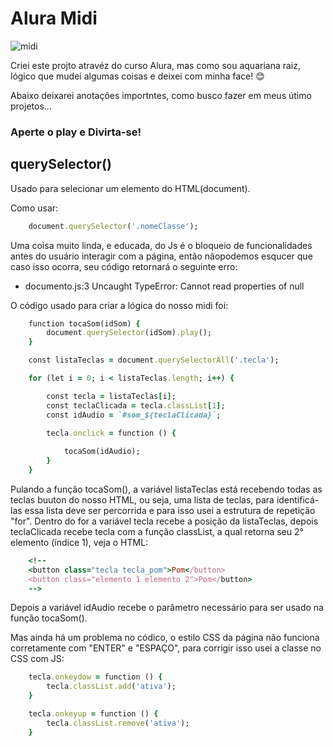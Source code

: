 # Alura Midi


![midi](https://user-images.githubusercontent.com/104650333/232125961-14a5ba36-ca80-4e71-9066-7243edaf515e.gif)

Criei este projto atravéz do curso Alura, mas como sou aquariana raiz, lógico que mudei algumas coisas e deixei com minha face! 😊

Abaixo deixarei anotações importntes, como busco fazer em meus útimo projetos...

### Aperte o play e Divirta-se! 

## querySelector()
Usado para selecionar um elemento do HTML(document).

Como usar:
```ruby
    document.querySelector('.nomeClasse');
```

Uma coisa muito linda, e educada, do Js é o bloqueio de funcionalidades antes do usuário interagir com a página, então nãopodemos esqucer que caso isso ocorra, seu código retornará o seguinte erro:

- documento.js:3 Uncaught TypeError: Cannot read properties of null

O código usado para criar a lógica do nosso midi foi: 

```ruby
    function tocaSom(idSom) {
        document.querySelector(idSom).play();
    }

    const listaTeclas = document.querySelectorAll('.tecla'); 

    for (let i = 0; i < listaTeclas.length; i++) {

        const tecla = listaTeclas[i];
        const teclaClicada = tecla.classList[1];
        const idAudio = `#som_${teclaClicada}`;

        tecla.onclick = function () {
            
            tocaSom(idAudio);
        }
    }
```

Pulando a função tocaSom(), a variável listaTeclas está recebendo todas as teclas buuton do nosso HTML, ou seja, uma lista de teclas, para identificá-las essa lista deve ser percorrida e para isso usei a estrutura de repetição "for". Dentro do for a variável tecla recebe a posição da listaTeclas, depois teclaClicada recebe tecla com a função classList, a qual retorna seu 2° elemento (índice 1), veja o HTML:

```ruby
    <!--
    <button class="tecla tecla_pom">Pom</button>
    <button class="elemento 1 elemento 2">Pom</button>
    -->
```

Depois a variável idAudio recebe o parâmetro necessário para ser usado na função tocaSom().

Mas ainda há um problema no códico, o estilo CSS da página não funciona corretamente com "ENTER" e "ESPAÇO", para corrigir isso usei a classe no CSS com JS:

```ruby
    tecla.onkeydow = function () {
        tecla.classList.add('ativa');
    }

    tecla.onkeyup = function () {
        tecla.classList.remove('ativa');
    }
```

